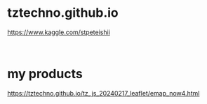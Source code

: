 # tztechno.github.io

<a href="https://www.kaggle.com/stpeteishii">https://www.kaggle.com/stpeteishii</a>

<br/>

# my products

https://tztechno.github.io/tz_js_20240217_leaflet/emap_now4.html
